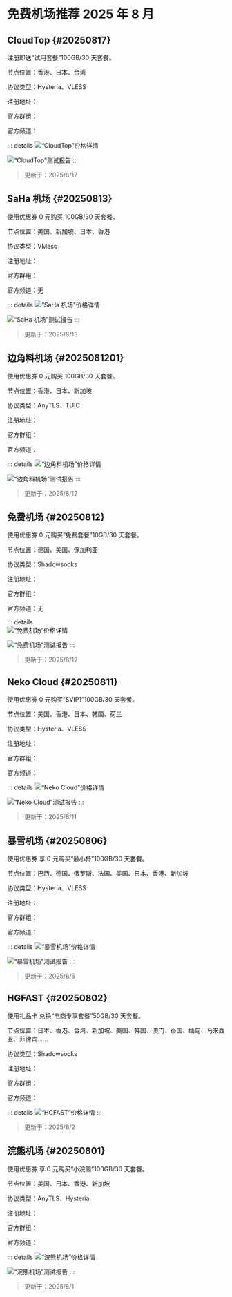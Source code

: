 # 免费机场推荐 2025 年 8 月

<!--@include: ../doc-top.md-->

## CloudTop <Badge type="info" text="试用机场" /> {#20250817}

注册即送“试用套餐”100GB️/30 天套餐。

节点位置：香港、日本、台湾

协议类型：Hysteria、VLESS

<p>注册地址：<Link href="https://xiaoz.云梯.net/#/register?code=PKJm3Hw8" /></p>
<p>官方群组：<Link href="https://t.me/CloudTopvip" /></p>
<p>官方频道：<Link href="https://t.me/+JEnWVNu38mAzNzA1" /></p>

::: details
<Img
    src="https://i.imgur.com/OtrxVp4.png"
    alt="“CloudTop”价格详情"
/>
<p></p>
<Img
    src="https://i.imgur.com/cf6ytSM.png"
    alt="“CloudTop”测试报告"
/>
:::

> 更新于：2025/8/17

## SaHa 机场 <Badge type="info" text="试用机场" /> {#20250813}

使用优惠券 <Tooltip code="sahayun"/> 0 元购买 100GB️/30 天套餐。

节点位置：美国、新加坡、日本、香港

协议类型：VMess

<p>注册地址：<Link href="https://sahayun.xyz/#/register?code=tz597OIn" /></p>
<p>官方群组：<Link href="https://t.me/sahaxyz" /></p>
<p>官方频道：无</p>

::: details
<Img
    src="https://i.imgur.com/Xfo0TWT.png"
    alt="“SaHa 机场”价格详情"
/>
<p></p>
<Img
    src="https://i.imgur.com/DyuVKCv.png"
    alt="“SaHa 机场”测试报告"
/>
:::

> 更新于：2025/8/13

## 边角料机场 <Badge type="info" text="试用机场" /> {#2025081201}

使用优惠券 <Tooltip code="BBBBB2025"/> 0 元购买 100GB️/30 天套餐。

节点位置：香港、日本、新加坡

协议类型：AnyTLS、TUIC

<p>注册地址：<Link href="https://bjljc.xyz/#/register?code=gqNaH8H5" /></p>
<p>官方群组：<Link href="https://t.me/BJLJCCHAT" /></p>
<p>官方频道：<Link href="https://t.me/BJLJC" /></p>

::: details
<Img
    src="https://i.imgur.com/eH5c3yB.png"
    alt="“边角料机场”价格详情"
/>
<p></p>
<Img
    src="https://i.imgur.com/ZcKjhxT.png"
    alt="“边角料机场”测试报告"
/>
:::

> 更新于：2025/8/12

## 免费机场 <Badge type="tip" text="免费机场" /> {#20250812}		
        
使用优惠券 <Tooltip code="sekai" /> 0 元购买“免费套餐”10GB️/30 天套餐。		
        
节点位置：德国、美国、保加利亚		
        
协议类型：Shadowsocks		
        
<p>注册地址：<Link href="https://sekaimail.xyz/#/register?code=EElAg20H" /></p>		
<p>官方群组：<Link href="https://t.me/mfjcnb" /></p>		
<p>官方频道：无</p>		
        
::: details		
<Img		
    src="https://i.imgur.com/5YJVOQP.png"		
    alt="“免费机场”价格详情"		
/>		
<p></p>		
<Img		
    src="https://i.imgur.com/irBTzO8.png"		
    alt="“免费机场”测试报告"		
/>		
:::		
        
> 更新于：2025/8/12		

## Neko Cloud <Badge type="info" text="试用机场" /> {#20250811}

使用优惠券 <Tooltip code="Neko2025" /> 0 元购买“SVIP1”100GB️/30 天套餐。

节点位置：美国、香港、日本、韩国、荷兰

协议类型：Hysteria、VLESS

<p>注册地址：<Link href="https://nekocloud.qzz.io/#/register?code=4Ac7sLWh" /></p>
<p>官方群组：<Link href="https://t.me/NekoCloud1" /></p>
<p>官方频道：<Link href="https://t.me/NekoCloud2" /></p>

::: details
<Img
    src="https://i.imgur.com/fVJcpWQ.png"
    alt="“Neko Cloud”价格详情"
/>
<p></p>
<Img
    src="https://i.imgur.com/O6m8GoO.png"
    alt="“Neko Cloud”测试报告"
/>
:::

> 更新于：2025/8/11

## 暴雪机场 <Badge type="info" text="试用机场" /> {#20250806}

使用优惠券 <Tooltip code="bxjc666" /> 享 0 元购买“最小杯”100GB️/30 天套餐。

节点位置：巴西、德国、俄罗斯、法国、美国、日本、香港、新加坡

协议类型：Hysteria、VLESS

<p>注册地址：<Link href="https://nj.bxvpn.xyz/#/register?code=emLL3nxh" /></p>
<p>官方群组：<Link href="https://t.me/baoxuejichang" /></p>
<p>官方频道：<Link href="https://t.me/baoxuejichangpd" /></p>

::: details
<Img
    src="/images/vpn/2025/08/20250806164918.webp"
    alt="“暴雪机场”价格详情"
/>
<p></p>
<Img
    src="/images/vpn/2025/08/20250806164918.png.webp"
    alt="“暴雪机场”测试报告"
/>
:::

> 更新于：2025/8/6

## HGFAST <Badge type="info" text="试用机场" /> {#20250802}

使用礼品卡 <Tooltip code="tgpy" /> 兑换“电商专享套餐”50GB️/30 天套餐。

节点位置：日本、香港、台湾、新加坡、美国、韩国、澳门、泰国、缅甸、马来西亚、菲律宾……

协议类型：Shadowsocks

<p>注册地址：<Link href="https://nice.hgfastapp.com/register?code=XDZvIe1R" /></p>
<p>官方群组：<Link href="https://t.me/hgfastvpn888" /></p>
<p>官方频道：<Link href="https://t.me/hgfast888" /></p>

::: details
<Img
    src="/images/vpn/2025/08/20250802191549.webp"
    alt="“HGFAST”价格详情"
/>
:::

> 更新于：2025/8/2

## 浣熊机场 <Badge type="info" text="试用机场" /> {#20250801}

使用优惠券 <Tooltip code="小浣熊" /> 享 0 元购买“小浣熊”100GB️/30 天套餐。

节点位置：美国、日本、香港、新加坡

协议类型：AnyTLS、Hysteria

<p>注册地址：<Link href="https://huanxiong.buzz/#/register?code=bsFJ7IJ5" /></p>
<p>官方群组：<Link href="https://t.me/huanxiongjichangchat" /></p>
<p>官方频道：<Link href="https://t.me/huanxiongjichang" /></p>

::: details
<Img
    src="/images/vpn/2025/08/20250801145830.webp"
    alt="“浣熊机场”价格详情"
/>
<p></p>
<Img
    src="/images/vpn/2025/08/20250801145830.jpg.webp"
    alt="“浣熊机场”测试报告"
/>
:::

> 更新于：2025/8/1